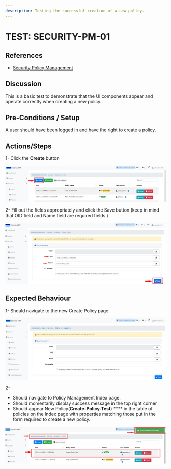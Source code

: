 ```yaml
---
description: Testing the successful creation of a new policy.
---
```


# TEST: SECURITY-PM-01

## References

* [Security Policy Management](../../../../operations/security-administration/end-user-guide/security-policy-management.md)

## Discussion

This is a basic test to demonstrate that the UI components appear and operate correctly when creating a new policy.

## Pre-Conditions / Setup

A user should have been logged in and have the right to create a policy.

## Actions/Steps

1- Click the **Create** button  

![](../../../../../.gitbook/assets/1%20%283%29.jpg)

2- Fill out the fields appropriately and click the Save button.\(keep in mind that  OID field and Name field are required fields \) 

![](../../../../../.gitbook/assets/3%20%285%29.jpg)

## Expected Behaviour

1- Should navigate to the new Create Policy page.

![](../../../../../.gitbook/assets/2.jpg)

2-

* Should navigate to Policy Management Index page.
* Should momentarily display success message in the top right corner
* Should appear New Policy\(**Create-Policy-Test**\) **** in the table of policies on the Index page with properties matching those put in the form required to create a new policy.

![](../../../../../.gitbook/assets/4%20%281%29.jpg)





    



